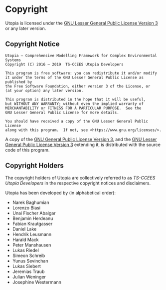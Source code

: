 # Copyright

Utopia is licensed under the [GNU Lesser General Public License Version 3]
or any later version.

## Copyright Notice

    Utopia — Comprehensive Modelling Framework for Complex Environmental Systems
    Copyright (C) 2016 – 2019  TS-CCEES Utopia Developers

    This program is free software: you can redistribute it and/or modify
    it under the terms of the GNU Lesser General Public License as published by
    the Free Software Foundation, either version 3 of the License, or
    (at your option) any later version.

    This program is distributed in the hope that it will be useful,
    but WITHOUT ANY WARRANTY; without even the implied warranty of
    MERCHANTABILITY or FITNESS FOR A PARTICULAR PURPOSE.  See the
    GNU Lesser General Public License for more details.

    You should have received a copy of the GNU Lesser General Public License
    along with this program.  If not, see <https://www.gnu.org/licenses/>.

A copy of the [GNU General Public License Version 3], and the
[GNU Lesser General Public License Version 3] extending it, is distributed with
the source code of this program.

## Copyright Holders

The copyright holders of Utopia are collectively referred to as
_TS-CCEES Utopia Developers_ in the respective copyright notices and
disclaimers.

Utopia has been developed by (in alphabetical order):

* Narek Baghumian
* Lorenzo Biasi
* Unai Fischer Abaigar
* Benjamin Herdeanu
* Fabian Krautgasser
* Daniel Lake
* Hendrik Leusmann
* Harald Mack
* Peter Manshausen
* Lukas Riedel
* Simeon Schreib
* Yunus Sevinchan
* Lukas Siebert
* Jeremias Traub
* Julian Weninger
* Josephine Westermann

[GNU General Public License Version 3]: https://www.gnu.org/licenses/gpl-3.0.en.html
[GNU Lesser General Public License Version 3]: https://www.gnu.org/licenses/lgpl-3.0.en.html
